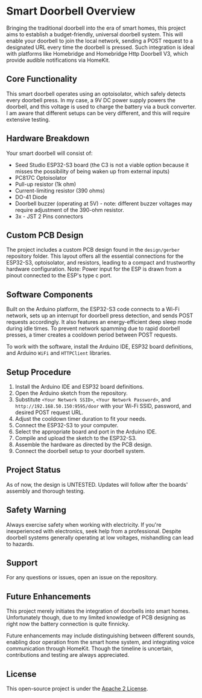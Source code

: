 Smart Doorbell Overview
===============================

Bringing the traditional doorbell into the era of smart homes, this project aims to establish a budget-friendly, universal doorbell system. This will enable your doorbell to join the local network, sending a POST request to a designated URL every time the doorbell is pressed. Such integration is ideal with platforms like Homebridge and Homebridge Http Doorbell V3, which provide audible notifications via HomeKit.

Core Functionality
------------------

This smart doorbell operates using an optoisolator, which safely detects every doorbell press. In my case, a 9V DC power supply powers the doorbell, and this voltage is used to charge the battery via a buck converter. I am aware that different setups can be very different, and this will require extensive testing.

Hardware Breakdown
------------------

Your smart doorbell will consist of:

*   Seed Studio ESP32-S3 board (the C3 is not a viable option because it misses the possibility of being waken up from external inputs)
*   PC817C Optoisolator
*   Pull-up resistor (1k ohm)
*   Current-limiting resistor (390 ohms)
*   DO-41 Diode
*   Doorbell buzzer (operating at 5V) - note: different buzzer voltages may require adjustment of the 390-ohm resistor.
*   3x - JST 2 Pins connectors

Custom PCB Design
-----------------

The project includes a custom PCB design found in the `design/gerber` repository folder. This layout offers all the essential connections for the ESP32-S3, optoisolator, and resistors, leading to a compact and trustworthy hardware configuration. Note: Power input for the ESP is drawn from a pinout connected to the ESP's type c port.

Software Components
-------------------

Built on the Arduino platform, the ESP32-S3 code connects to a Wi-Fi network, sets up an interrupt for doorbell press detection, and sends POST requests accordingly. It also features an energy-efficient deep sleep mode during idle times. To prevent network spamming due to rapid doorbell presses, a timer creates a cooldown period between POST requests.

To work with the software, install the Arduino IDE, ESP32 board definitions, and Arduino `WiFi` and `HTTPClient` libraries.

Setup Procedure
---------------

1.  Install the Arduino IDE and ESP32 board definitions.
2.  Open the Arduino sketch from the repository.
3.  Substitute `<Your Network SSID>`, `<Your Network Password>`, and `http://192.168.50.150:9595/door` with your Wi-Fi SSID, password, and desired POST request URL.
4.  Adjust the cooldown timer duration to fit your needs.
5.  Connect the ESP32-S3 to your computer.
6.  Select the appropriate board and port in the Arduino IDE.
7.  Compile and upload the sketch to the ESP32-S3.
8.  Assemble the hardware as directed by the PCB design.
9.  Connect the doorbell setup to your doorbell system.

Project Status
--------------

As of now, the design is UNTESTED. Updates will follow after the boards' assembly and thorough testing.

Safety Warning
--------------

Always exercise safety when working with electricity. If you're inexperienced with electronics, seek help from a professional. Despite doorbell systems generally operating at low voltages, mishandling can lead to hazards.

Support
-------

For any questions or issues, open an issue on the repository.

Future Enhancements
-------------------

This project merely initiates the integration of doorbells into smart homes. Unfortunately though, due to my limited knowledge of PCB designing as right now the battery connection is quite finnicky.

Future enhancements may include distinguishing between different sounds, enabling door operation from the smart home system, and integrating voice communication through HomeKit. Though the timeline is uncertain, contributions and testing are always appreciated.

License
-------

This open-source project is under the [Apache 2 License](https://www.apache.org/licenses/LICENSE-2.0).